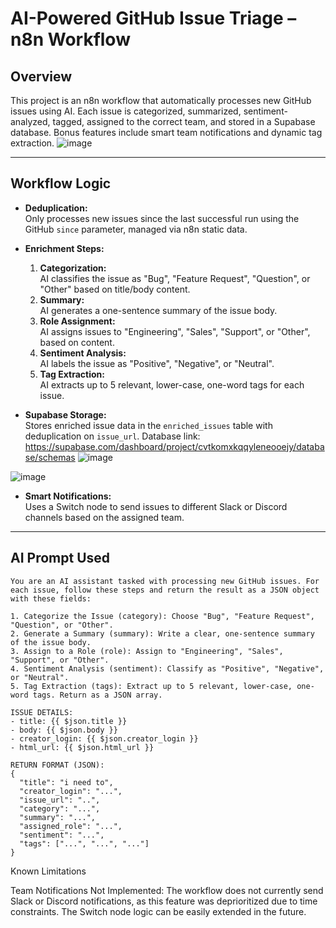 # AI-Powered GitHub Issue Triage – n8n Workflow

## Overview

This project is an n8n workflow that automatically processes new GitHub issues using AI. Each issue is categorized, summarized, sentiment-analyzed, tagged, assigned to the correct team, and stored in a Supabase database. Bonus features include smart team notifications and dynamic tag extraction.
![image](https://github.com/user-attachments/assets/d3cfccb8-5a12-40cb-b27d-fa12eb7d836c)

---

## Workflow Logic

- **Deduplication:**  
  Only processes new issues since the last successful run using the GitHub `since` parameter, managed via n8n static data.

- **Enrichment Steps:**
  1. **Categorization:**  
     AI classifies the issue as "Bug", "Feature Request", "Question", or "Other" based on title/body content.
  2. **Summary:**  
     AI generates a one-sentence summary of the issue body.
  3. **Role Assignment:**  
     AI assigns issues to "Engineering", "Sales", "Support", or "Other", based on content.
  4. **Sentiment Analysis:**  
     AI labels the issue as "Positive", "Negative", or "Neutral".
  5. **Tag Extraction:**  
     AI extracts up to 5 relevant, lower-case, one-word tags for each issue.

- **Supabase Storage:**  
  Stores enriched issue data in the `enriched_issues` table with deduplication on `issue_url`.
  Database link: https://supabase.com/dashboard/project/cvtkomxkqqyleneooejy/database/schemas
![image](https://github.com/user-attachments/assets/c9bc8376-b24e-497e-b3ea-b64179deb1b8)

![image](https://github.com/user-attachments/assets/0f205608-9f42-4826-81db-19d8196d3e6b)

- **Smart Notifications:**  
  Uses a Switch node to send issues to different Slack or Discord channels based on the assigned team.

---

## AI Prompt Used

```
You are an AI assistant tasked with processing new GitHub issues. For each issue, follow these steps and return the result as a JSON object with these fields:

1. Categorize the Issue (category): Choose "Bug", "Feature Request", "Question", or "Other".
2. Generate a Summary (summary): Write a clear, one-sentence summary of the issue body.
3. Assign to a Role (role): Assign to "Engineering", "Sales", "Support", or "Other".
4. Sentiment Analysis (sentiment): Classify as "Positive", "Negative", or "Neutral".
5. Tag Extraction (tags): Extract up to 5 relevant, lower-case, one-word tags. Return as a JSON array.

ISSUE DETAILS:
- title: {{ $json.title }}
- body: {{ $json.body }}
- creator_login: {{ $json.creator_login }}
- html_url: {{ $json.html_url }}

RETURN FORMAT (JSON):
{
  "title": "i need to",
  "creator_login": "...",
  "issue_url": "..",
  "category": "...",
  "summary": "...",
  "assigned_role": "...",
  "sentiment": "...",
  "tags": ["...", "...", "..."]
}
```
Known Limitations

Team Notifications Not Implemented:
The workflow does not currently send Slack or Discord notifications, as this feature was deprioritized due to time constraints. The Switch node logic can be easily extended in the future.
